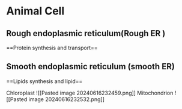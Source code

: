 # Animal  Cell
## Rough endoplasmic reticulum(Rough ER )
==Protein synthesis and transport==

## Smooth endoplasmic reticulum (smooth ER)
==Lipids synthesis and lipid==


Chloroplast 
![[Pasted image 20240616232459.png]]
Mitochondrion
![[Pasted image 20240616232532.png]]